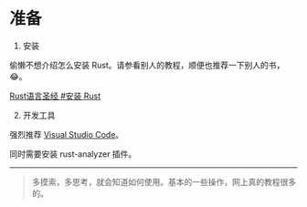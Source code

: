 # 准备

1. 安装

偷懒不想介绍怎么安装 Rust。请参看别人的教程，顺便也推荐一下别人的书，😂。

[Rust语言圣经 #安装 Rust](https://course.rs/first-try/installation.html)

2. 开发工具

强烈推荐 [Visual Studio Code](https://code.visualstudio.com/)。

同时需要安装 rust-analyzer 插件。

---

> 多摸索，多思考，就会知道如何使用。基本的一些操作，网上真的教程很多的。
